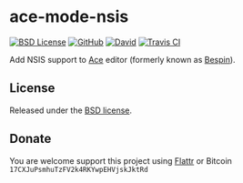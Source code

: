 # ace-mode-nsis

[![BSD License](https://img.shields.io/badge/license-MIT-orange.svg?style=flat-square)](https://opensource.org/licenses/BSD-3-Clause)
[![GitHub](https://img.shields.io/github/release/idleberg/ace-mode-nsis.svg?style=flat-square)](https://github.com/idleberg/ace-mode-nsis/releases)
[![David](https://img.shields.io/david/dev/idleberg/ace-mode-nsis.svg?style=flat-square)](https://david-dm.org/idleberg/ace-mode-nsis#info=devDependencies)
[![Travis CI](https://img.shields.io/travis/idleberg/ace-mode-nsis.svg?style=flat-square)](https://travis-ci.org/idleberg/ace-mode-nsis)

Add NSIS support to [Ace][1] editor (formerly known as [Bespin][2]).

## License

Released under the [BSD license][3].

## Donate

You are welcome support this project using [Flattr][4] or Bitcoin `17CXJuPsmhuTzFV2k4RKYwpEHVjskJktRd`

[1]: https://ace.c9.io/
[2]: https://wiki.mozilla.org/Labs/Bespin
[3]: https://opensource.org/licenses/BSD-3-Clause
[4]: https://flattr.com/submit/auto?user_id=idleberg&url=https://github.com/idleberg/ace-mode-nsis
